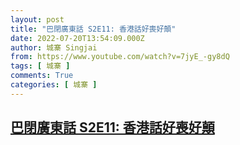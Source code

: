```yaml
---
layout: post
title: "巴閉廣東話 S2E11: 香港話好喪好顛"
date: 2022-07-20T13:54:09.000Z
author: 城寨 Singjai
from: https://www.youtube.com/watch?v=7jyE_-gy8dQ
tags: [ 城寨 ]
comments: True
categories: [ 城寨 ]
---
```

<!--1658325249000-->
[巴閉廣東話 S2E11: 香港話好喪好顛](https://www.youtube.com/watch?v=7jyE_-gy8dQ)
------

<div>

</div>
